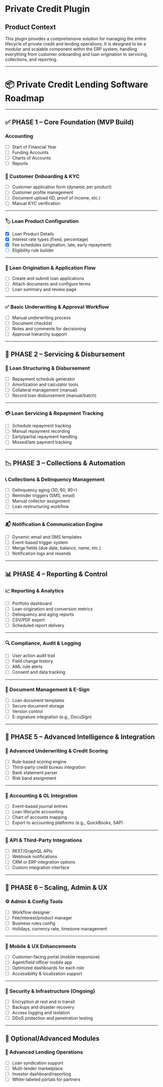 # Private Credit Plugin

## Product Context

This plugin provides a comprehensive solution for managing the entire lifecycle of private credit and lending operations. It is designed to be a modular and scalable component within the ERP system, handling everything from customer onboarding and loan origination to servicing, collections, and reporting.

---

# 📦 Private Credit Lending Software Roadmap

---

## ✅ PHASE 1 – Core Foundation (MVP Build)

### Accounting

* [ ] Start of Financial Year
* [ ] Funding Accounts
* [ ] Charts of Accounts
* [ ] Reports

### 🧾 Customer Onboarding & KYC

* [ ] Customer application form (dynamic per product)
* [ ] Customer profile management
* [ ] Document upload (ID, proof of income, etc.)
* [ ] Manual KYC verification

---

### 🏷️ Loan Product Configuration

* [x] Loan Product Details
* [x] Interest rate types (fixed, percentage)
* [x] Fee schedules (origination, late, early repayment)
* [ ] Eligibility rule builder

---

### 📝 Loan Origination & Application Flow

* [ ] Create and submit loan applications
* [ ] Attach documents and configure terms
* [ ] Loan summary and review page

---

### ✅ Basic Underwriting & Approval Workflow

* [ ] Manual underwriting process
* [ ] Document checklist
* [ ] Notes and comments for decisioning
* [ ] Approval hierarchy support

---

## 💸 PHASE 2 – Servicing & Disbursement

### 💼 Loan Structuring & Disbursement

* [ ] Repayment schedule generator
* [ ] Amortization and calculator tools
* [ ] Collateral management (manual)
* [ ] Record loan disbursement (manual/batch)

---

### 💳 Loan Servicing & Repayment Tracking

* [ ] Schedule repayment tracking
* [ ] Manual repayment recording
* [ ] Early/partial repayment handling
* [ ] Missed/late payment tracking

---

## 📉 PHASE 3 – Collections & Automation

### 📞 Collections & Delinquency Management

* [ ] Delinquency aging (30, 60, 90+)
* [ ] Reminder triggers (SMS, email)
* [ ] Manual collector assignment
* [ ] Loan restructuring workflow

---

### 📬 Notification & Communication Engine

* [ ] Dynamic email and SMS templates
* [ ] Event-based trigger system
* [ ] Merge fields (due date, balance, name, etc.)
* [ ] Notification logs and resends

---

## 📊 PHASE 4 – Reporting & Control

### 📈 Reporting & Analytics

* [ ] Portfolio dashboard
* [ ] Loan origination and conversion metrics
* [ ] Delinquency and aging reports
* [ ] CSV/PDF export
* [ ] Scheduled report delivery

---

### 🔍 Compliance, Audit & Logging

* [ ] User action audit trail
* [ ] Field change history
* [ ] AML rule alerts
* [ ] Consent and data tracking

---

### 📄 Document Management & E-Sign

* [ ] Loan document templates
* [ ] Secure document storage
* [ ] Version control
* [ ] E-signature integration (e.g., DocuSign)

---

## 🧠 PHASE 5 – Advanced Intelligence & Integration

### 🤖 Advanced Underwriting & Credit Scoring

* [ ] Rule-based scoring engine
* [ ] Third-party credit bureau integration
* [ ] Bank statement parser
* [ ] Risk band assignment

---

### 📘 Accounting & GL Integration

* [ ] Event-based journal entries
* [ ] Loan lifecycle accounting
* [ ] Chart of accounts mapping
* [ ] Export to accounting platforms (e.g., QuickBooks, SAP)

---

### 🔌 API & Third-Party Integrations

* [ ] REST/GraphQL APIs
* [ ] Webhook notifications
* [ ] CRM or ERP integration options
* [ ] Custom integration interface

---

## 🧱 PHASE 6 – Scaling, Admin & UX

### ⚙️ Admin & Config Tools

* [ ] Workflow designer
* [ ] Fee/interest/product manager
* [ ] Business rules config
* [ ] Holidays, currency rate, timezone management

---

### 📱 Mobile & UX Enhancements

* [ ] Customer-facing portal (mobile responsive)
* [ ] Agent/field officer mobile app
* [ ] Optimized dashboards for each role
* [ ] Accessibility & localization support

---

### 🔐 Security & Infrastructure (Ongoing)

* [ ] Encryption at rest and in transit
* [ ] Backups and disaster recovery
* [ ] Access logging and isolation
* [ ] DDoS protection and penetration testing

---

## 🧩 Optional/Advanced Modules

### 💼 Advanced Lending Operations

* [ ] Loan syndication support
* [ ] Multi-lender marketplace
* [ ] Investor dashboard/reporting
* [ ] White-labeled portals for partners
